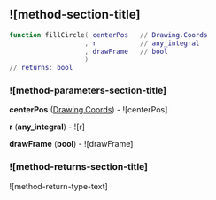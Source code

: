 ## ![method-section-title]


```lua
function fillCircle( centerPos   // Drawing.Coords
                   , r           // any_integral
                   , drawFrame   // bool
                   )
// returns: bool
```


### ![method-parameters-section-title]

**centerPos** ([Drawing.Coords](../../Drawing/Coords.md)) - ![centerPos]

**r** (**any_integral**) - ![r]

**drawFrame** (**bool**) - ![drawFrame]

### ![method-returns-section-title]

![method-return-type-text]

